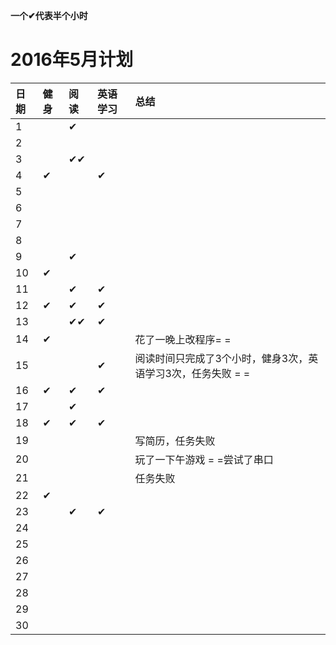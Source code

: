 ﻿**一个✔代表半个小时**

# 2016年5月计划

 日期|健身|阅读|英语学习|总结
:-----------|:------------|:--------|:---------|:---------
1| |✔| | |
2| | | | |
3| |✔✔| | |
4|✔| |✔| |
5| | | | |
6| | | | |
7| | | | |
8| | | | |
9| |✔| | |
10|✔| | | |
11| |✔|✔| |   
12|✔|✔|✔| |
13| |✔✔|✔| |
14|✔| | |花了一晚上改程序= = |
15| | |✔|阅读时间只完成了3个小时，健身3次，英语学习3次，任务失败 = =|
16|✔|✔|✔| |
17| |✔| | |
18|✔|✔|✔| |
19| | | |写简历，任务失败 |
20| | | |玩了一下午游戏 = =尝试了串口|
21| | | |任务失败|
22|✔| | | |
23| |✔|✔| |
24| | | | |
25| | | | |
26| | | | |
27| | | | |
28| | | | |
29| | | | |
30| | | | |
